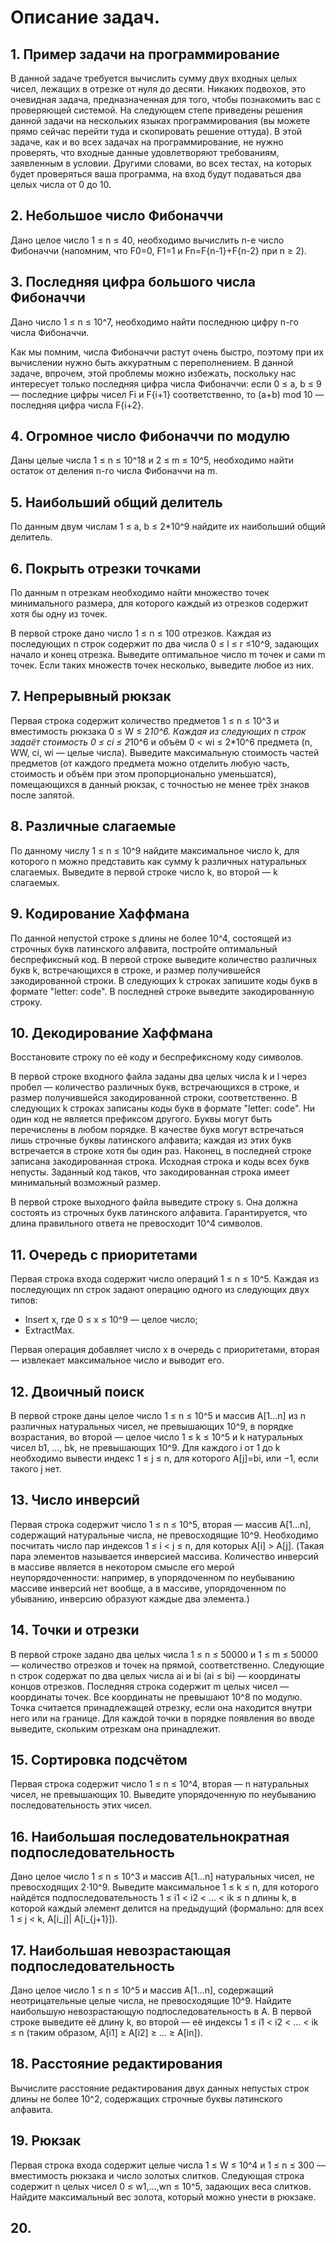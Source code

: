 # Описание задач.

## 1. Пример задачи на программирование

В данной задаче требуется вычислить сумму двух входных целых чисел, лежащих в отрезке от нуля до десяти. Никаких 
подвохов, это очевидная задача, предназначенная для того, чтобы познакомить вас с проверяющей системой. На следующем 
степе приведены решения данной задачи на нескольких языках программирования (вы можете прямо сейчас перейти туда и 
скопировать решение оттуда). В этой задаче, как и во всех задачах на программирование, не нужно проверять, что входные 
данные удовлетворяют требованиям, заявленным в условии. Другими словами, во всех тестах, на которых будет проверяться 
ваша программа, на вход будут подаваться два целых числа от 0 до 10.

## 2. Небольшое число Фибоначчи

Дано целое число 1 ≤ n ≤ 40, необходимо вычислить n-е число Фибоначчи (напомним, что F0=0, F1=1 и Fn=F{n-1}+F{n-2} при
n ≥ 2).

## 3. Последняя цифра большого числа Фибоначчи

Дано число 1 ≤ n ≤ 10^7, необходимо найти последнюю цифру n-го числа Фибоначчи.

Как мы помним, числа Фибоначчи растут очень быстро, поэтому при их вычислении нужно быть аккуратным с переполнением. В 
данной задаче, впрочем, этой проблемы можно избежать, поскольку нас интересует только последняя цифра числа Фибоначчи: 
если 0 ≤ a, b ≤ 9 — последние цифры чисел Fi и F{i+1} соответственно, то (a+b) mod 10 — последняя цифра числа F{i+2}.

## 4. Огромное число Фибоначчи по модулю

Даны целые числа 1 ≤ n ≤ 10^18 и 2 ≤ m ≤ 10^5, необходимо найти остаток от деления n-го числа Фибоначчи на m.

## 5. Наибольший общий делитель

По данным двум числам 1 ≤ a, b ≤ 2*10^9 найдите их наибольший общий делитель.

## 6. Покрыть отрезки точками

По данным n отрезкам необходимо найти множество точек минимального размера, для которого каждый из отрезков содержит 
хотя бы одну из точек.

В первой строке дано число 1 ≤ n ≤ 100 отрезков. Каждая из последующих n строк содержит по два числа 0 ≤ l ≤ r ≤10^9, 
задающих начало и конец отрезка. Выведите оптимальное число m точек и сами m точек. Если таких множеств точек несколько,
выведите любое из них.

## 7. Непрерывный рюкзак

Первая строка содержит количество предметов 1 ≤ n ≤ 10^3 и вместимость рюкзака 0 ≤ W ≤ 2*10^6. Каждая из следующих n 
строк задаёт стоимость 0 ≤ ci ≤ 2*10^6 и объём 0 < wi ≤ 2*10^6 предмета (n, WW, ci, wi — целые числа). Выведите 
максимальную стоимость частей предметов (от каждого предмета можно отделить любую часть, стоимость и объём при этом 
пропорционально уменьшатся), помещающихся в данный рюкзак, с точностью не менее трёх знаков после запятой.

## 8. Различные слагаемые

По данному числу 1 ≤ n ≤ 10^9 найдите максимальное число k, для которого n можно представить как сумму k различных 
натуральных слагаемых. Выведите в первой строке число k, во второй — k слагаемых.

## 9. Кодирование Хаффмана

По данной непустой строке s длины не более 10^4, состоящей из строчных букв латинского алфавита, постройте оптимальный 
беспрефиксный код. В первой строке выведите количество различных букв k, встречающихся в строке, и размер получившейся 
закодированной строки. В следующих k строках запишите коды букв в формате "letter: code". В последней строке выведите 
закодированную строку.

## 10. Декодирование Хаффмана

Восстановите строку по её коду и беспрефиксному коду символов. 

В первой строке входного файла заданы два целых числа k и l через пробел — количество различных букв, встречающихся в 
строке, и размер получившейся закодированной строки, соответственно. В следующих k строках записаны коды букв в формате
"letter: code". Ни один код не является префиксом другого. Буквы могут быть перечислены в любом порядке. В качестве букв 
могут встречаться лишь строчные буквы латинского алфавита; каждая из этих букв встречается в строке хотя бы один раз. 
Наконец, в последней строке записана закодированная строка. Исходная строка и коды всех букв непусты. Заданный код 
таков, что закодированная строка имеет минимальный возможный размер.

В первой строке выходного файла выведите строку s. Она должна состоять из строчных букв латинского алфавита. 
Гарантируется, что длина правильного ответа не превосходит 10^4 символов.

## 11. Очередь с приоритетами

Первая строка входа содержит число операций 1 ≤ n ≤ 10^5. Каждая из последующих nn строк задают операцию одного из 
следующих двух типов:
- Insert x, где 0 ≤ x ≤ 10^9 — целое число;
- ExtractMax.

Первая операция добавляет число x в очередь с приоритетами, вторая — извлекает максимальное число и выводит его.

## 12. Двоичный поиск

В первой строке даны целое число 1 ≤ n ≤ 10^5 и массив A\[1…n] из n различных натуральных чисел, не превышающих 10^9, 
в порядке возрастания, во второй — целое число 1 ≤ k ≤ 10^5 и k натуральных чисел b1, ..., bk, не превышающих 10^9. 
Для каждого i от 1 до k необходимо вывести индекс 1 ≤ j ≤ n, для которого A\[j]=bi, или −1, если такого j нет.

## 13. Число инверсий

Первая строка содержит число 1 ≤ n ≤ 10^5, вторая — массив A\[1…n], содержащий натуральные числа, не превосходящие 10^9.
Необходимо посчитать число пар индексов 1 ≤ i < j ≤ n, для которых A\[i] > A\[j]. (Такая пара элементов называется 
инверсией массива. Количество инверсий в массиве является в некотором смысле его мерой неупорядоченности: например, в 
упорядоченном по неубыванию массиве инверсий нет вообще, а в массиве, упорядоченном по убыванию, инверсию образуют 
каждые два элемента.)

## 14. Точки и отрезки

В первой строке задано два целых числа 1 ≤ n ≤ 50000 и 1 ≤ m ≤ 50000 — количество отрезков и точек на прямой, 
соответственно. Следующие n строк содержат по два целых числа ai и bi (ai ≤ bi) — координаты концов отрезков. Последняя 
строка содержит m целых чисел — координаты точек. Все координаты не превышают 10^8 по модулю. Точка считается 
принадлежащей отрезку, если она находится внутри него или на границе. Для каждой точки в порядке появления во вводе 
выведите, скольким отрезкам она принадлежит.

## 15. Cортировка подсчётом

Первая строка содержит число 1 ≤ n ≤ 10^4, вторая — n натуральных чисел, не превышающих 10. Выведите упорядоченную по 
неубыванию последовательность этих чисел.

## 16. Наибольшая последовательнократная подпоследовательность

Дано целое число 1 ≤ n ≤ 10^3 и массив А[1…n] натуральных чисел, не превосходящих 2⋅10^9. Выведите максимальное 1 ≤ k ≤ n,
для которого найдётся подпоследовательность 1 ≤ i1 < i2 < … < ik ≤ n длины k, в которой каждый элемент делится на 
предыдущий (формально: для  всех 1 ≤ j < k, A[i_j]| A[i_{j+1}]).

## 17. Наибольшая невозрастающая подпоследовательность

Дано целое число 1 ≤ n ≤ 10^5 и массив A[1…n], содержащий неотрицательные целые числа, не превосходящие 10^9. Найдите 
наибольшую невозрастающую подпоследовательность в A. В первой строке выведите её длину k, во второй — её индексы 
1 ≤ i1 < i2 < … < ik ≤ n (таким образом, A[i1] ≥ A[i2] ≥ … ≥ A[in]).

## 18. Расстояние редактирования

Вычислите расстояние редактирования двух данных непустых строк длины не более 10^2, содержащих строчные буквы латинского
алфавита.

## 19. Рюкзак

Первая строка входа содержит целые числа 1 ≤ W ≤ 10^4 и 1 ≤ n ≤ 300 — вместимость рюкзака и число золотых слитков. 
Следующая строка содержит n целых чисел 0 ≤ w1,…,wn ≤ 10^5, задающих веса слитков. Найдите максимальный вес золота, 
который можно унести в рюкзаке.

## 20.